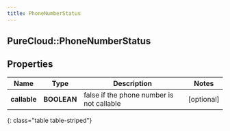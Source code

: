 ```yaml
---
title: PhoneNumberStatus
---
```

## PureCloud::PhoneNumberStatus

## Properties

|Name | Type | Description | Notes|
|------------ | ------------- | ------------- | -------------|
| **callable** | **BOOLEAN** | false if the phone number is not callable | [optional] |
{: class="table table-striped"}


